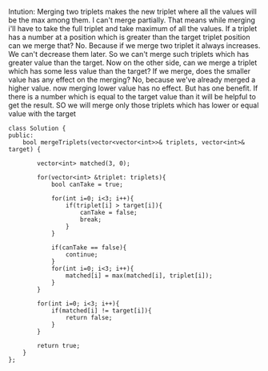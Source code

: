 Intution:
    Merging two triplets makes the new triplet where all the values will be the max among them.
    I can't merge partially. That means while merging i'll have to take the full triplet and take maximum of all the values.
    If a triplet has a number at a position which is greater than the target triplet position can we merge that?
    No. Because if we merge two triplet it always increases. We can't decrease them later. So we can't merge such triplets which has greater value than the target.
    Now on the other side, can we merge a triplet which has some less value than the target?
    If we merge, does the smaller value has any effect on the merging?
    No, because we've already merged a higher value. now merging lower value has no effect. But has one benefit. If there is a number which is equal to the target value than it will be helpful to get the result.
    SO we will merge only those triplets which has lower or equal value with the target

```
class Solution {
public:
    bool mergeTriplets(vector<vector<int>>& triplets, vector<int>& target) {
        
        vector<int> matched(3, 0);

        for(vector<int> &triplet: triplets){
            bool canTake = true;

            for(int i=0; i<3; i++){
                if(triplet[i] > target[i]){
                    canTake = false;
                    break;
                }
            }

            if(canTake == false){
                continue;
            }
            for(int i=0; i<3; i++){
                matched[i] = max(matched[i], triplet[i]);
            }
        }

        for(int i=0; i<3; i++){
            if(matched[i] != target[i]){
                return false;
            }
        }

        return true;
    }
};
```
